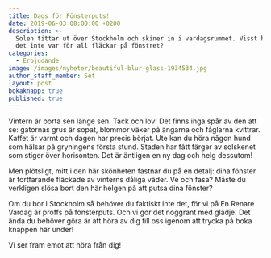 ```yaml
---
title: Dags för Fönsterputs!
date: 2019-06-03 08:00:00 +0200
description: >-
  Solen tittar ut över Stockholm och skiner in i vardagsrummet. Visst hade det varit mysigt om
  det inte var för all fläckar på fönstret?
categories:
  - Erbjudande
image: /images/nyheter/beautiful-blur-glass-1934534.jpg
author_staff_member: Set
layout: post
bokaknapp: true
published: true
---
```


Vintern &auml;r borta sen l&auml;nge sen. Tack och lov\! Det finns inga sp&aring;r av den att se: gatornas grus &auml;r sopat, blommor v&auml;xer p&aring; &auml;ngarna och f&aring;glarna kvittrar. Kaffet &auml;r varmt och dagen har precis b&ouml;rjat. Ute kan du h&ouml;ra n&aring;gon hund som h&auml;lsar p&aring; gryningens f&ouml;rsta stund. Staden har f&aring;tt f&auml;rger av solskenet som stiger &ouml;ver horisonten. Det &auml;r &auml;ntligen en ny dag och helg dessutom\!

Men pl&ouml;tsligt, mitt i den h&auml;r sk&ouml;nheten fastnar du p&aring; en detalj: dina f&ouml;nster &auml;r fortfarande fl&auml;ckade av vinterns d&aring;liga v&auml;der. Ve och fasa? M&aring;ste du verkligen sl&ouml;sa bort den h&auml;r helgen p&aring; att putsa dina f&ouml;nster?

Om du bor i Stockholm s&aring; beh&ouml;ver du faktiskt inte det, f&ouml;r vi p&aring; En Renare Vardag &auml;r proffs p&aring; f&ouml;nsterputs. Och vi g&ouml;r det noggrant med gl&auml;dje. Det &auml;nda du beh&ouml;ver g&ouml;ra &auml;r att h&ouml;ra av dig till oss igenom att trycka p&aring; boka knappen h&auml;r under\!

Vi ser fram emot att h&ouml;ra fr&aring;n dig\!

&nbsp;